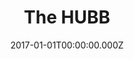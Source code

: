 ---
title: The HUBB
metaDescription:
date: 2017-01-01T00:00:00.000Z
summary: Internal company site used for employee training courses, event management, and professional development.
link: 
buttonText: 
image: /static/img/projects/hubb.jpg
tags:
  - Cornerstone LMS
  - HTML
  - CSS
---